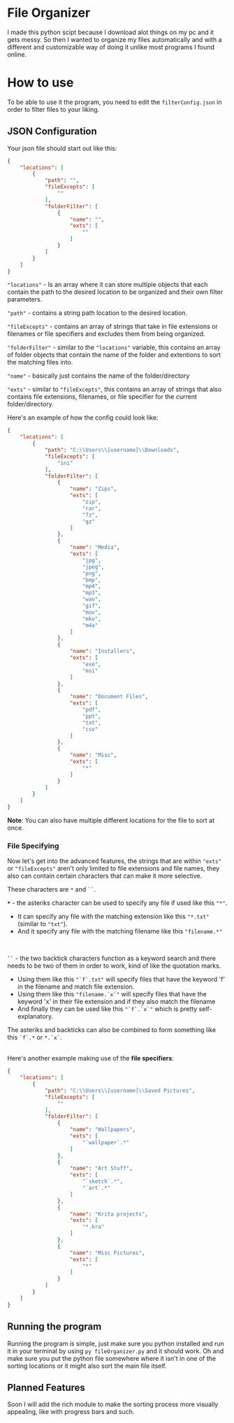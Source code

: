 # File Organizer

I made this python scipt because I download alot things on my pc and it gets messy. So then I wanted to organize my files automatically and with a different and customizable way of doing it unlike most programs I found online.

# How to use
To be able to use it the program, you need to edit the `filterConfig.json` in order to filter files to your liking.
<h2>JSON Configuration</h2>
Your json file should start out like this:

```json
{
	"locations": [
		{
			"path": "",
			"fileExcepts": [
				""
			],
			"folderFilter": [
				{
					"name": "",
					"exts": [
						""
					]
				}
			]
		}
	]
}
```

`"locations"` - Is an array where it can store multiple objects that each contain the path to the desired location to be organized and their own filter parameters.

`"path"` - contains a string path location to the desired location.

`"fileExcepts"` - contains an array of strings that take in file extensions or filenames or file specifiers and excludes them from being organized.

`"folderFilter"` - similar to the `"locations"` variable, this contains an array of folder objects that contain the name of the folder and extentions to sort the matching files into.

`"name"` - basically just contains the name of the folder/directory

`"exts"` - similar to `"fileExcepts"`, this contains an array of strings that also contains file extensions, filenames, or file specifier for the current folder/directory.

Here's an example of how the config could look like:

```json
{
	"locations": [
		{
			"path": "C:\\Users\\[username]\\Downloads",
			"fileExcepts": [
				"ini"
			],
			"folderFilter": [
				{
					"name": "Zips",
					"exts": [
						"zip",
						"rar",
						"7z",
						"gz"
					]
				},
				{
					"name": "Media",
					"exts": [
						"jpg",
						"jpeg",
						"png",
						"bmp",
						"mp4",
						"mp3",
						"wav",
						"gif",
						"mov",
						"mkv",
						"m4a"
					]
				},
				{
					"name": "Installers",
					"exts": [
						"exe",
						"msi"
					]
				},
				{
					"name": "Document Files",
					"exts": [
						"pdf",
						"ppt",
						"txt",
						"csv"
					]
				},
				{
					"name": "Misc",
					"exts": [
						"*"
					]
				}
			]
		}
	]
}
```

<b>Note</b>: You can also have multiple different locations for the file to sort at once.

<h3><b>File Specifying</b></h3>

Now let's get into the advanced features, the strings that are within `"exts"` or `"fileExcepts"` aren't only limited to file extensions and file names, they also can contain certain characters that can make it more selective.

These characters are `*` and ` `` `.

<b>`*`</b> - the asteriks character can be used to specify any file if used like this `"*"`. 
* It can specify any file with the matching extension like this `"*.txt"` (similar to `"txt"`).
* And it specify any file with the matching filename like this `"filename.*"`

<br>

<b>` `` `</b> - the two backtick characters function as a keyword search and there needs to be two of them in order to work, kind of like the quotation marks.
* Using them like this ``` "`f`.txt" ``` will specify files that have the keyword 'f' in the filename and match file extension.
* Using them like this ``` "filename.`x`" ``` will specify files that have the keyword 'x' in their file extension and if they also match the filename
* And finally they can be used like this ``` "`f`.`x`" ``` which is pretty self-explanatory.

The asteriks and backticks can also be combined to form something like this ``` `f`.* ``` or ``` *.`x` ```.

<br>
Here's another example making use of the <b>file specifiers</b>:

```json
{
	"locations": [
		{
			"path": "C:\\Users\\[username]\\Saved Pictures",
			"fileExcepts": [
				""
			],
			"folderFilter": [
				{
					"name": "Wallpapers",
					"exts": [
						"`wallpaper`.*" 
					]
				},
				{
					"name": "Art Stuff",
					"exts": [
						"`sketch`.*",
						"`art`.*"
					]
				},
				{
					"name": "Krita projects",
					"exts": [
						"*.kra"
					]
				},
				{
					"name": "Misc Pictures",
					"exts": [
						"*"
					]
				}
			]
		}
	]
}
```

<h2>Running the program</h2>

Running the program is simple, just make sure you python installed and run it in your terminal by using `py fileOrganizer.py` and it should work. Oh and make sure you put the python file somewhere where it isn't in one of the sorting locations or it might also sort the main file itself.

<h2>Planned Features</h2>
Soon I will add the rich module to make the sorting process more visually appealing, like with progress bars and such.